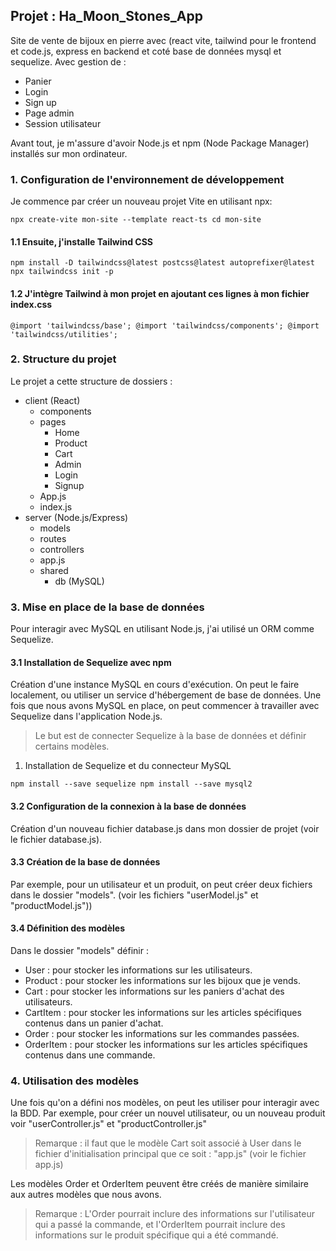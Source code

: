 ## Projet : Ha_Moon_Stones_App 

Site de vente de bijoux en pierre avec (react vite, tailwind pour le frontend et code.js, express en backend 
et coté base de données mysql et sequelize.
Avec gestion de :

* Panier
* Login
* Sign up
* Page admin
* Session utilisateur

Avant tout, je m'assure d'avoir Node.js et npm (Node Package Manager) installés sur mon ordinateur.

### 1. Configuration de l'environnement de développement

Je commence par créer un nouveau projet Vite en utilisant npx:

`npx create-vite mon-site --template react-ts
cd mon-site
`

#### 1.1 Ensuite, j'installe Tailwind CSS

`npm install -D tailwindcss@latest postcss@latest autoprefixer@latest
npx tailwindcss init -p
`

#### 1.2 J'intègre Tailwind à mon projet en ajoutant ces lignes à mon fichier index.css

`@import 'tailwindcss/base';
@import 'tailwindcss/components';
@import 'tailwindcss/utilities';
`

### 2. Structure du projet 

Le projet a cette structure de dossiers :

* client (React)
  * components
  * pages
    * Home
    * Product
    * Cart
    * Admin
    * Login
    * Signup
  * App.js
  * index.js
* server (Node.js/Express)
  * models
  * routes
  * controllers
  * app.js
  * shared
    * db (MySQL)

### 3. Mise en place de la base de données 

Pour interagir avec MySQL en utilisant Node.js, j'ai utilisé un ORM comme Sequelize.

#### 3.1 Installation de Sequelize avec npm 

Création d'une instance MySQL en cours d'exécution. On peut le faire localement, ou utiliser un service d'hébergement 
de base de données.
Une fois que nous avons MySQL en place, on peut commencer à travailler avec Sequelize dans l'application Node.js. 

> Le but est de connecter Sequelize à la base de données et définir certains modèles.

1. Installation de Sequelize et du connecteur MySQL

`npm install --save sequelize
npm install --save mysql2
`

#### 3.2 Configuration de la connexion à la base de données 

Création d'un nouveau fichier database.js dans mon dossier de projet (voir le fichier database.js).

#### 3.3 Création de la base de données 

Par exemple, pour un utilisateur et un produit, on peut créer deux fichiers dans le dossier "models".
(voir les fichiers "userModel.js" et "productModel.js"))

#### 3.4 Définition des modèles 

Dans le dossier "models" définir :

* User : pour stocker les informations sur les utilisateurs.
* Product : pour stocker les informations sur les bijoux que je vends.
* Cart : pour stocker les informations sur les paniers d'achat des utilisateurs.
* CartItem : pour stocker les informations sur les articles spécifiques contenus dans un panier d'achat.
* Order : pour stocker les informations sur les commandes passées.
* OrderItem : pour stocker les informations sur les articles spécifiques contenus dans une commande.

### 4. Utilisation des modèles 
Une fois qu'on a défini nos modèles, on peut les utiliser pour interagir avec la BDD. Par exemple, pour créer un nouvel 
utilisateur, ou un nouveau produit voir "userController.js" et "productController.js"

> Remarque : il faut que le modèle Cart soit associé à User dans le fichier d'initialisation principal que ce soit :
> "app.js" (voir le fichier app.js)

Les modèles Order et OrderItem peuvent être créés de manière similaire aux autres modèles que nous avons.

> Remarque : L'Order pourrait inclure des informations sur l'utilisateur qui a passé la commande, 
> et l'OrderItem pourrait inclure des informations sur le produit spécifique qui a été commandé.